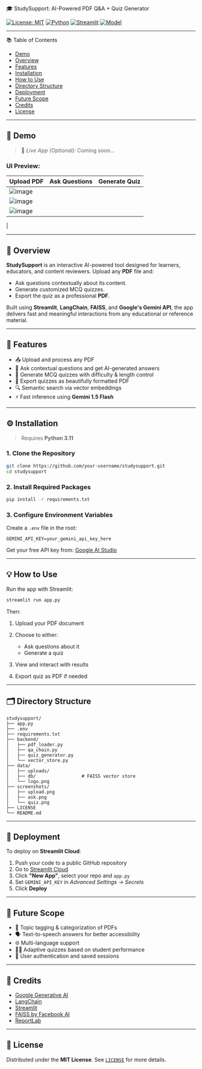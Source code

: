 
 🎓 StudySupport: AI-Powered PDF Q\&A + Quiz Generator

[![License: MIT](https://img.shields.io/badge/License-MIT-blue.svg)](LICENSE)
[![Python](https://img.shields.io/badge/Python-3.11-blue.svg)](https://www.python.org/downloads/)
[![Streamlit](https://img.shields.io/badge/Built%20with-Streamlit-ff4b4b.svg)](https://streamlit.io/)
[![Model](https://img.shields.io/badge/Model-Gemini_1.5_Flash-yellow)](https://makersuite.google.com/app)

---

 📚 Table of Contents

* [Demo](#demo)
* [Overview](#overview)
* [Features](#features)
* [Installation](#installation)
* [How to Use](#how-to-use)
* [Directory Structure](#directory-structure)
* [Deployment](#deployment)
* [Future Scope](#future-scope)
* [Credits](#credits)
* [License](#license)

---

## 🚀 Demo

> 🔗 *Live App (Optional):* Coming soon...

### UI Preview:

| Upload PDF                        | Ask Questions               | Generate Quiz                 |
| --------------------------------- | --------------------------- | ----------------------------- |
| ![image](https://github.com/user-attachments/assets/4876c96a-7d58-4610-b2e1-428e8f70fed1)
 | ![image](https://github.com/user-attachments/assets/ec62b4ff-ea99-45a0-961e-b20fa3878a30)
 |![image](https://github.com/user-attachments/assets/7b16d9d4-71b8-48b0-83f1-12efc41fa69b)
 |

---


## 🧠 Overview

**StudySupport** is an interactive AI-powered tool designed for learners, educators, and content reviewers. Upload any **PDF** file and:

* Ask questions contextually about its content.
* Generate customized MCQ quizzes.
* Export the quiz as a professional **PDF**.

Built using **Streamlit**, **LangChain**, **FAISS**, and **Google's Gemini API**, the app delivers fast and meaningful interactions from any educational or reference material.

---

## 🔑 Features

* 📤 Upload and process any PDF
* 🤖 Ask contextual questions and get AI-generated answers
* 📝 Generate MCQ quizzes with difficulty & length control
* 📄 Export quizzes as beautifully formatted PDF
* 🔍 Semantic search via vector embeddings
* ⚡ Fast inference using **Gemini 1.5 Flash**

---

## ⚙️ Installation

> Requires **Python 3.11**

### 1. Clone the Repository

```bash
git clone https://github.com/your-username/studysupport.git
cd studysupport
```

### 2. Install Required Packages

```bash
pip install -r requirements.txt
```

### 3. Configure Environment Variables

Create a `.env` file in the root:

```env
GEMINI_API_KEY=your_gemini_api_key_here
```

Get your free API key from: [Google AI Studio](https://aistudio.google.com/app/apikey)

---

## 💡 How to Use

Run the app with Streamlit:

```bash
streamlit run app.py
```

Then:

1. Upload your PDF document
2. Choose to either:

   * Ask questions about it
   * Generate a quiz
3. View and interact with results
4. Export quiz as PDF if needed

---

## 🗂 Directory Structure

```
studysupport/
├── app.py
├── .env
├── requirements.txt
├── backend/
│   ├── pdf_loader.py
│   ├── qa_chain.py
│   ├── quiz_generator.py
│   └── vector_store.py
├── data/
│   ├── uploads/
│   ├── db/                 # FAISS vector store
│   └── logo.png
├── screenshots/
│   ├── upload.png
│   ├── ask.png
│   └── quiz.png
├── LICENSE
└── README.md
```

---

## 🚀 Deployment

To deploy on **Streamlit Cloud**:

1. Push your code to a public GitHub repository
2. Go to [Streamlit Cloud](https://streamlit.io/cloud)
3. Click **"New App"**, select your repo and `app.py`
4. Set `GEMINI_API_KEY` in *Advanced Settings → Secrets*
5. Click **Deploy**

---

## 🔮 Future Scope

* 📌 Topic tagging & categorization of PDFs
* 🗣️ Text-to-speech answers for better accessibility
* 🌐 Multi-language support
* 🧑‍🏫 Adaptive quizzes based on student performance
* 👥 User authentication and saved sessions

---

## 🙌 Credits

* [Google Generative AI](https://ai.google/discover/generativeai/)
* [LangChain](https://www.langchain.com/)
* [Streamlit](https://streamlit.io/)
* [FAISS by Facebook AI](https://github.com/facebookresearch/faiss)
* [ReportLab](https://www.reportlab.com/opensource/)

---

## 📄 License

Distributed under the **MIT License**.
See [`LICENSE`](LICENSE) for more details.

